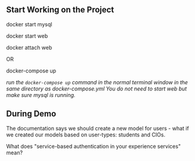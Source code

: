 ## Start Working on the Project

docker start mysql

docker start web

docker attach web

OR

docker-compose up

*run the `docker-compose up` command in the normal terminal window in the same directory as docker-compose.yml You do not need to start web but make sure mysql is running.*


## During Demo

The documentation says we should create a new model for users - what if we created our models based on user-types: students and CIOs.

What does "service-based authentication in your experience services" mean?
